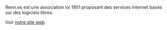 Renn.es est une association loi 1901 proposant des services Internet basés sur des logiciels libres.

Voir [notre site web](https://renn.es).
